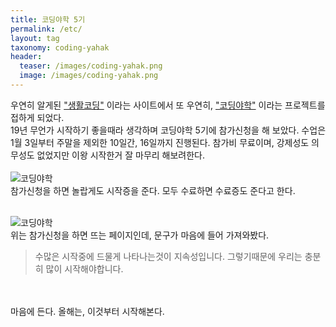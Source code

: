 ```yaml
---
title: 코딩야학 5기
permalink: /etc/
layout: tag
taxonomy: coding-yahak
header:
  teaser: /images/coding-yahak.png
  image: /images/coding-yahak.png
---
```


우연히 알게된 ["생활코딩"](https://opentutorials.org/course/1) 이라는
사이트에서 또 우연히, ["코딩야학"](https://coding.yah.ac/) 이라는 프로젝트를 접하게 되었다.
<br>
19년 무언가 시작하기 좋을때라 생각하며 코딩야학 5기에 참가신청을 해 보았다.
수업은 1월 3일부터 주말을 제외한 10일간, 16일까지 진행된다.
참가비 무료이며, 강제성도 의무성도 없었지만 이왕 시작한거 잘 마무리 해보려한다.
<br><br>
![코딩야학](/images/coding-yahak-start2.png)<br>
참가신청을 하면 놀랍게도 시작증을 준다. 모두 수료하면 수료증도 준다고 한다.
<br><br>

![코딩야학](/images/coding-yahak-start.png)
<br>
위는 참가신청을 하면 뜨는 페이지인데, 문구가 마음에 들어 가져와봤다.
> 수많은 시작중에 드물게 나타나는것이 지속성입니다.
> 그렇기때문에 우리는 충분히 많이 시작해야합니다.

<br><br>
마음에 든다. 올해는, 이것부터 시작해본다.